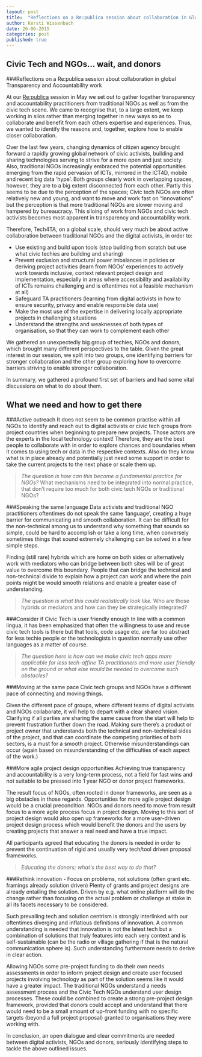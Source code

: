 ```yaml
---
layout: post
title:  "Reflections on a Re:publica session about collaboration in Global Transparency and Accountability work"
author: Kersti Wissenbach
date: 26-06-2015
categories: post
published: true
---
```


Civic Tech and NGOs... wait, and donors
---------------------------------------

###Reflections on a Re:publica session about collaboration in global Transparency and Accountability work

At our [Re:publica](https://re-publica.de/en) session in May we set out to gather together transparency and accountability practitioners from traditional NGOs as well as from the civic tech scene. We came to recognise that, to a large extent, we keep working in silos rather than merging together in new ways so as to collaborate and benefit from each others expertise and experiences. Thus, we wanted to identify the reasons and, together, explore how to enable closer collaboration.

Over the last few years, changing dynamics of citizen agency brought forward a rapidly growing global network of civic activists, building and sharing technologies serving to strive for a more open and just society. Also, traditional NGOs increasingly embraced the potential opportunities emerging from the rapid pervasion of ICTs, mirrored in the ICT4D, mobile and recent big data ‘hype’. Both groups clearly work in overlapping spaces, however, they are to a big extent disconnected from each other. Partly this seems to be due to the perception of the spaces; Civic tech NGOs are often relatively new and young, and want to move and work fast on “innovations” but the perception is that more traditional NGOs are slower moving and hampered by bureaucracy. This siloing of work from NGOs and civic tech activists becomes most apparent in transparency and accountability work. 

Therefore, Tech4TA, on a global scale, should very much be about active collaboration between traditional NGOs and the digital activists, in order to:

* Use existing and build upon tools (stop building from scratch but use what civic techies are building and sharing)
* Prevent exclusion and structural power imbalances in policies or deriving project activities (learn from NGOs' experiences to actively work towards inclusive, context relevant project design and implementation, especially in areas where accessibility and availability of ICTs remains challenging and is oftentimes not a feasible mechanism at all) 
* Safeguard TA practitioners (learning from digital activists in how to ensure security, privacy and enable responsible data use)
* Make the most use of the expertise in delivering locally appropriate projects in challenging situations
* Understand the strengths and weaknesses of both types of organisation, so that they can work to complement each other

We gathered an unexpectedly big group of techies, NGOs and donors, which brought many different perspectives to the table. Given the great interest in our session, we split into two groups, one identifying barriers for stronger collaboration and the other group exploring how to overcome barriers striving to enable stronger collaboration.

In summary, we gathered a profound first set of barriers and had some vital discussions on what to do about them.

## What we need and how to get there

###Active outreach 
It does not seem to be common practise within all NGOs to identify and reach out to digital activists or civic tech groups from project countries when beginning to prepare new projects. Those actors are the experts in the local technology context! Therefore, they are the best people to collaborate with in order to explore chances and boundaries when it comes to using tech or data in the respective contexts. Also do they know what is in place already and potentially just need some support in order to take the current projects to the next phase or scale them up. 

> *The question is how can this become a fundamental practice for NGOs?* What
> mechanisms need to be integrated into normal practice, that don’t require too
> much for both civic tech NGOs or traditional NGOs?

###Speaking the same language 
Data activists and traditional NGO practitioners oftentimes do not speak the same ‘language’, creating a huge barrier for communicating and smooth collaboration. It can be difficult for the non-technical among us to understand why something that sounds so simple, could be hard to accomplish or take a long time, when conversely sometimes things that sound extremely challenging can be solved in a few simple steps. 

Finding (still rare) hybrids which are home on both sides or alternatively work with mediators who can bridge between both sites will be of great value to overcome this boundary. People that can bridge the technical and non-technical divide to explain how a project can work and where the pain points might be would smooth relations and enable a greater ease of understanding.

> *The question is what this could realistically look like.* Who are those
> hybrids or mediators and how can they be strategically integrated? 

###Consider if Civic Tech is user friendly enough 
In line with a common lingua, it has been emphasized that often the willingness to use and reuse civic tech tools is there but that tools, code usage etc. are far too abstract for less techie people or the technologists in question normally use other languages as a matter of course.

> *The question here is how can we make civic tech apps more applicable for less*
> *tech-affine TA practitioners and more user friendly on the ground or what*
> *else would be needed to overcome such obstacles?*

###Moving at the same pace
Civic tech groups and NGOs have a different pace of connecting and moving things.

Given the different pace of groups, where different teams of digital activists and NGOs collaborate, it will help to depart with a clear shared vision. Clarifying if all parties are sharing the same cause from the start will help to prevent frustration further down the road. Making sure there’s a product or project owner that understands both the technical and non-technical sides of the project, and that can coordinate the competing priorities of both sectors, is a must for a smooth project. Otherwise misunderstandings can occur (again based on misunderstanding of the difficulties of each aspect of the work.)


###More agile project design opportunities
Achieving true transparency and accountability is a very long-term process, not a field for fast wins and not suitable to be pressed into 1 year NGO or donor project frameworks. 

The result focus of NGOs, often rooted in donor frameworks, are seen as a big obstacles in those regards. Opportunities for more agile project design would be a crucial precondition. NGOs and donors need to move from result focus to a more agile process focus in project design. Moving to this sort of project design would also open up frameworks for a more user-driven project design process which would benefit the donors and the users by creating projects that answer a real need and have a true impact.

All participants agreed that educating the donors is needed in order to prevent the continuation of rigid and usually very tech/tool driven proposal frameworks. 

>  *Educating the donors; what's the best way to do that?*

###Rethink innovation - Focus on problems, not solutions (often grant etc. framings already solution driven)
Plenty of grants and project designs are already entailing the solution. Driven by e.g. what online platform will do the change rather than focusing on the actual problem or challenge at stake in all its facets necessary to be considered. 

Such prevailing tech and solution centrism is strongly interlinked with our oftentimes diverging and inflatious definitions of innovation. A common understanding is needed that innovation is not the latest tech but a combination of solutions that truly features into each very context and is self-sustainable (can be the radio or village gathering if that is the natural communication sphere is). Such understanding furthermore needs to derive in clear action.

Allowing NGOs some pre-project funding to do their own needs assessments in order to inform project design and create user focused projects involving technology as part of the solution seems like it would have a greater impact. The traditional NGOs understand a needs assessment process and the Civic Tech NGOs understand user design processes. These could be combined to create a strong pre-project design framework, provided that donors could accept and understand that there would need to be a small amount of up-front funding with no specific targets (beyond a full project proposal) granted to organisations they were working with.

In conclusion, an open dialogue and clear commitments are needed between digital activists, NGOs and donors, seriously identifying steps to tackle the above outlined issues. 
